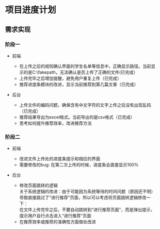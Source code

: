 # 项目进度计划

## 需求实现
### 阶段一
+ 前端
  + 在上传之后的规则确认界面的学生名单等信息中，正确显示路径。当前显示的是C:\fakepath，无法确认是否上传了正确的文件(已完成）
  + 上传完毕之后增加提醒，避免用户重复上传（已完成）
  + 推荐进度条模块的改进，显示当前推荐到第几篇文章（已完成）
  
+ 后台
  + 上传文件的编码问题，确保含有中文字符的文字上传之后没有出现乱码（已完成）
  + 推荐结果导出为excel格式。当前导出的是csv格式（已完成）
  + 思考如何提升推荐效率，改进推荐方法

### 阶段二
+ 前端
  + 改进文件上传处的进度条提示和相应的界面
  + 需要修改的bug: 在第二次上传的时候，进度条会直接显示100%

+ 后台
  + 修改页面跳转的逻辑<br/>
    关于系统逻辑的改进：由于可能因为系统等待的时间问题（原因还不明）导致直接跳过了“进行推荐”页面，所以可以考虑将页面跳转逻辑修改一下：<br/>
    在文件上传完毕之后，不要自动跳转到“进行推荐页面”，而是弹出提示，提示用户自行点击进入“进行推荐”页面
  + 在推荐效率或推荐的准确性方面做处改进
